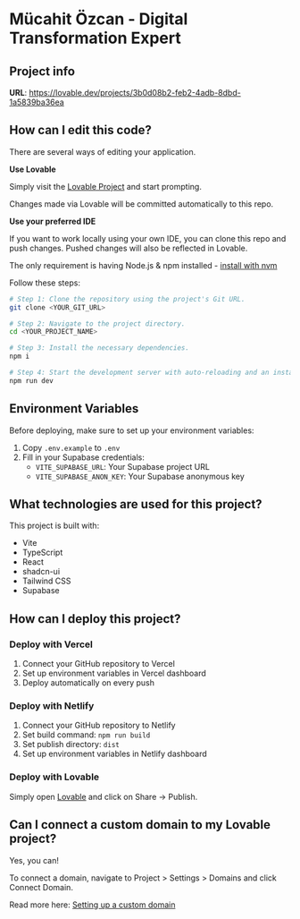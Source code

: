
# Mücahit Özcan - Digital Transformation Expert

## Project info

**URL**: https://lovable.dev/projects/3b0d08b2-feb2-4adb-8dbd-1a5839ba36ea

## How can I edit this code?

There are several ways of editing your application.

**Use Lovable**

Simply visit the [Lovable Project](https://lovable.dev/projects/3b0d08b2-feb2-4adb-8dbd-1a5839ba36ea) and start prompting.

Changes made via Lovable will be committed automatically to this repo.

**Use your preferred IDE**

If you want to work locally using your own IDE, you can clone this repo and push changes. Pushed changes will also be reflected in Lovable.

The only requirement is having Node.js & npm installed - [install with nvm](https://github.com/nvm-sh/nvm#installing-and-updating)

Follow these steps:

```sh
# Step 1: Clone the repository using the project's Git URL.
git clone <YOUR_GIT_URL>

# Step 2: Navigate to the project directory.
cd <YOUR_PROJECT_NAME>

# Step 3: Install the necessary dependencies.
npm i

# Step 4: Start the development server with auto-reloading and an instant preview.
npm run dev
```

## Environment Variables

Before deploying, make sure to set up your environment variables:

1. Copy `.env.example` to `.env`
2. Fill in your Supabase credentials:
   - `VITE_SUPABASE_URL`: Your Supabase project URL
   - `VITE_SUPABASE_ANON_KEY`: Your Supabase anonymous key

## What technologies are used for this project?

This project is built with:

- Vite
- TypeScript
- React
- shadcn-ui
- Tailwind CSS
- Supabase

## How can I deploy this project?

### Deploy with Vercel

1. Connect your GitHub repository to Vercel
2. Set up environment variables in Vercel dashboard
3. Deploy automatically on every push

### Deploy with Netlify

1. Connect your GitHub repository to Netlify
2. Set build command: `npm run build`
3. Set publish directory: `dist`
4. Set up environment variables in Netlify dashboard

### Deploy with Lovable

Simply open [Lovable](https://lovable.dev/projects/3b0d08b2-feb2-4adb-8dbd-1a5839ba36ea) and click on Share -> Publish.

## Can I connect a custom domain to my Lovable project?

Yes, you can!

To connect a domain, navigate to Project > Settings > Domains and click Connect Domain.

Read more here: [Setting up a custom domain](https://docs.lovable.dev/tips-tricks/custom-domain#step-by-step-guide)
